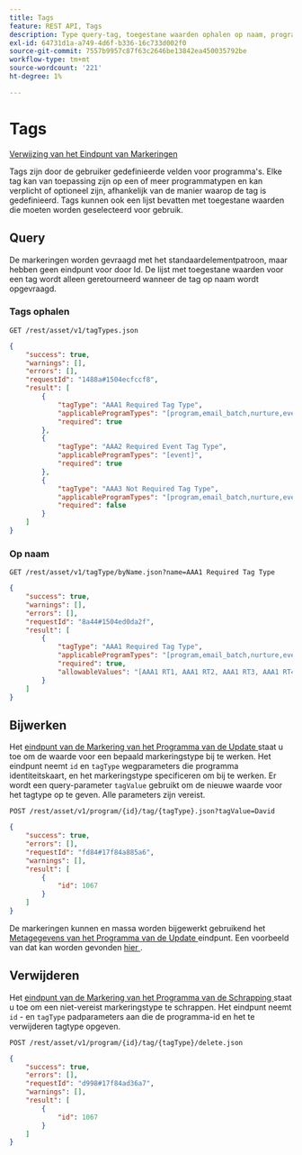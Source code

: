 ```yaml
---
title: Tags
feature: REST API, Tags
description: Type query-tag, toegestane waarden ophalen op naam, programmatags bijwerken of verwijderen in Marketo via REST Asset API, met aanvraagvoorbeelden.
exl-id: 64731d1a-a749-4d6f-b336-16c733d002f0
source-git-commit: 7557b9957c87f63c2646be13842ea450035792be
workflow-type: tm+mt
source-wordcount: '221'
ht-degree: 1%

---
```


# Tags

[ Verwijzing van het Eindpunt van Markeringen ](https://developer.adobe.com/marketo-apis/api/asset/#tag/Tags)

Tags zijn door de gebruiker gedefinieerde velden voor programma&#39;s. Elke tag kan van toepassing zijn op een of meer programmatypen en kan verplicht of optioneel zijn, afhankelijk van de manier waarop de tag is gedefinieerd. Tags kunnen ook een lijst bevatten met toegestane waarden die moeten worden geselecteerd voor gebruik.

## Query

De markeringen worden gevraagd met het standaardelementpatroon, maar hebben geen eindpunt voor door Id. De lijst met toegestane waarden voor een tag wordt alleen geretourneerd wanneer de tag op naam wordt opgevraagd.

### Tags ophalen

```
GET /rest/asset/v1/tagTypes.json
```

```json
{
    "success": true,
    "warnings": [],
    "errors": [],
    "requestId": "1488a#1504ecfccf8",
    "result": [
        {
            "tagType": "AAA1 Required Tag Type",
            "applicableProgramTypes": "[program,email_batch,nurture,event,webinar]",
            "required": true
        },
        {
            "tagType": "AAA2 Required Event Tag Type",
            "applicableProgramTypes": "[event]",
            "required": true
        },
        {
            "tagType": "AAA3 Not Required Tag Type",
            "applicableProgramTypes": "[program,email_batch,nurture,event,webinar]",
            "required": false
        }
    ]
}
```

### Op naam

```
GET /rest/asset/v1/tagType/byName.json?name=AAA1 Required Tag Type
```

```json
{
    "success": true,
    "warnings": [],
    "errors": [],
    "requestId": "8a44#1504ed0da2f",
    "result": [
        {
            "tagType": "AAA1 Required Tag Type",
            "applicableProgramTypes": "[program,email_batch,nurture,event,webinar]",
            "required": true,
            "allowableValues": "[AAA1 RT1, AAA1 RT2, AAA1 RT3, AAA1 RT4]"
        }
    ]
}
```

## Bijwerken

Het [ eindpunt van de Markering van het Programma van de Update ](https://developer.adobe.com/marketo-apis/api/asset/#tag/Programs/operation/updateProgramUsingPOST) staat u toe om de waarde voor een bepaald markeringstype bij te werken. Het eindpunt neemt `id` en `tagType` wegparameters die programma identiteitskaart, en het markeringstype specificeren om bij te werken. Er wordt een query-parameter `tagValue` gebruikt om de nieuwe waarde voor het tagtype op te geven. Alle parameters zijn vereist.

```
POST /rest/asset/v1/program/{id}/tag/{tagType}.json?tagValue=David
```

```json
{
    "success": true,
    "errors": [],
    "requestId": "fd84#17f84a885a6",
    "warnings": [],
    "result": [
        {
            "id": 1067
        }
    ]
}
```

De markeringen kunnen en massa worden bijgewerkt gebruikend het [ Metagegevens van het Programma van de Update ](https://developer.adobe.com/marketo-apis/api/asset/#tag/Programs/operation/updateProgramUsingPOST) eindpunt. Een voorbeeld van dat kan worden gevonden [ hier ](programs.md#update).

## Verwijderen

Het [ eindpunt van de Markering van het Programma van de Schrapping ](https://developer.adobe.com/marketo-apis/api/asset/#tag/Programs/operation/deleteProgramUsingPOST) staat u toe om een niet-vereist markeringstype te schrappen. Het eindpunt neemt `id` - en `tagType` padparameters aan die de programma-id en het te verwijderen tagtype opgeven.

```
POST /rest/asset/v1/program/{id}/tag/{tagType}/delete.json
```

```json
{
    "success": true,
    "errors": [],
    "requestId": "d998#17f84ad36a7",
    "warnings": [],
    "result": [
        {
            "id": 1067
        }
    ]
}
```
